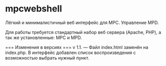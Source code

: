 mpcwebshell
===========

Лёгкий и минималистичный веб интерфейс для MPC. Управление MPD.

Для работы требуется стандартный набор веб сервера (Apache, PHP),
а так же установленные: MPC и MPD.

=== Изменения в версиях ===
v 1.1. — Файл index.html заменён на index.php. В интерфейс добавлен список воспроизведения с возможностью выбрать нужный пункт.
